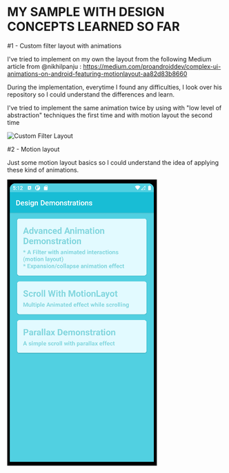 # MY SAMPLE WITH DESIGN CONCEPTS LEARNED SO FAR

#1 - Custom filter layout with animations

I've tried to implement on my own the layout from the following Medium article from @nikhilpanju : https://medium.com/proandroiddev/complex-ui-animations-on-android-featuring-motionlayout-aa82d83b8660

During the implementation, everytime I found any difficulties, I look over his repository so I could understand the differences and learn.

I've tried to implement the same animation twice by using with "low level of abstraction" techniques the first time and with motion layout the second time

![Custom Filter Layout](captures/custom_filter_layout.gif)


#2 - Motion layout

Just some motion layout basics so I could understand the idea of applying these kind of animations.

![Motion Layout](captures/motion_layout.gif)

